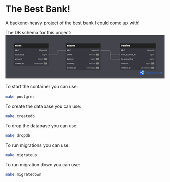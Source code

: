 # The Best Bank!
A backend-heavy project of the best bank I could come up with! 

The DB schema for this project:
![](Schemas/Bank.png)

To start the container you can use:
```bash
make postgres
```

To create the database you can use:
```bash
make createdb
```

To drop the database you can use:
```bash
make dropdb
```

To run migrations you can use:
```bash
make migrateup
```
To run migration down you can use:
```bash
make migratedown
```

